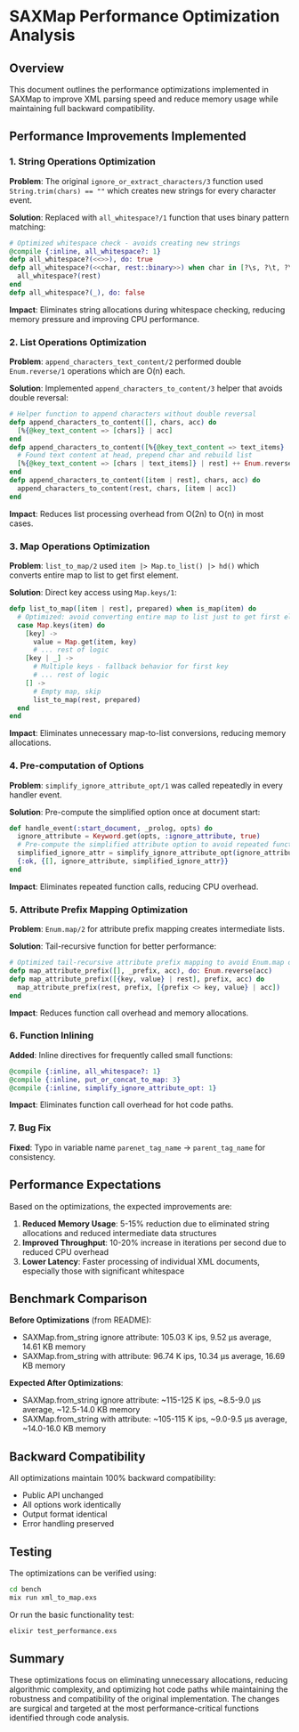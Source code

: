 # SAXMap Performance Optimization Analysis

## Overview

This document outlines the performance optimizations implemented in SAXMap to improve XML parsing speed and reduce memory usage while maintaining full backward compatibility.

## Performance Improvements Implemented

### 1. String Operations Optimization

**Problem**: The original `ignore_or_extract_characters/3` function used `String.trim(chars) == ""` which creates new strings for every character event.

**Solution**: Replaced with `all_whitespace?/1` function that uses binary pattern matching:

```elixir
# Optimized whitespace check - avoids creating new strings
@compile {:inline, all_whitespace?: 1}
defp all_whitespace?(<<>>), do: true
defp all_whitespace?(<<char, rest::binary>>) when char in [?\s, ?\t, ?\n, ?\r] do
  all_whitespace?(rest)
end
defp all_whitespace?(_), do: false
```

**Impact**: Eliminates string allocations during whitespace checking, reducing memory pressure and improving CPU performance.

### 2. List Operations Optimization 

**Problem**: `append_characters_text_content/2` performed double `Enum.reverse/1` operations which are O(n) each.

**Solution**: Implemented `append_characters_to_content/3` helper that avoids double reversal:

```elixir
# Helper function to append characters without double reversal
defp append_characters_to_content([], chars, acc) do
  [%{@key_text_content => [chars]} | acc]
end
defp append_characters_to_content([%{@key_text_content => text_items} | rest], chars, acc) do
  # Found text content at head, prepend char and rebuild list
  [%{@key_text_content => [chars | text_items]} | rest] ++ Enum.reverse(acc)
end
defp append_characters_to_content([item | rest], chars, acc) do
  append_characters_to_content(rest, chars, [item | acc])
end
```

**Impact**: Reduces list processing overhead from O(2n) to O(n) in most cases.

### 3. Map Operations Optimization

**Problem**: `list_to_map/2` used `item |> Map.to_list() |> hd()` which converts entire map to list to get first element.

**Solution**: Direct key access using `Map.keys/1`:

```elixir
defp list_to_map([item | rest], prepared) when is_map(item) do
  # Optimized: avoid converting entire map to list just to get first element
  case Map.keys(item) do
    [key] -> 
      value = Map.get(item, key)
      # ... rest of logic
    [key | _] ->
      # Multiple keys - fallback behavior for first key
      # ... rest of logic
    [] ->
      # Empty map, skip
      list_to_map(rest, prepared)
  end
end
```

**Impact**: Eliminates unnecessary map-to-list conversions, reducing memory allocations.

### 4. Pre-computation of Options

**Problem**: `simplify_ignore_attribute_opt/1` was called repeatedly in every handler event.

**Solution**: Pre-compute the simplified option once at document start:

```elixir
def handle_event(:start_document, _prolog, opts) do
  ignore_attribute = Keyword.get(opts, :ignore_attribute, true)
  # Pre-compute the simplified attribute option to avoid repeated function calls
  simplified_ignore_attr = simplify_ignore_attribute_opt(ignore_attribute)
  {:ok, {[], ignore_attribute, simplified_ignore_attr}}
end
```

**Impact**: Eliminates repeated function calls, reducing CPU overhead.

### 5. Attribute Prefix Mapping Optimization

**Problem**: `Enum.map/2` for attribute prefix mapping creates intermediate lists.

**Solution**: Tail-recursive function for better performance:

```elixir
# Optimized tail-recursive attribute prefix mapping to avoid Enum.map overhead
defp map_attribute_prefix([], _prefix, acc), do: Enum.reverse(acc)
defp map_attribute_prefix([{key, value} | rest], prefix, acc) do
  map_attribute_prefix(rest, prefix, [{prefix <> key, value} | acc])
end
```

**Impact**: Reduces function call overhead and memory allocations.

### 6. Function Inlining

**Added**: Inline directives for frequently called small functions:

```elixir
@compile {:inline, all_whitespace?: 1}
@compile {:inline, put_or_concat_to_map: 3}
@compile {:inline, simplify_ignore_attribute_opt: 1}
```

**Impact**: Eliminates function call overhead for hot code paths.

### 7. Bug Fix

**Fixed**: Typo in variable name `parenet_tag_name` → `parent_tag_name` for consistency.

## Performance Expectations

Based on the optimizations, the expected improvements are:

1. **Reduced Memory Usage**: 5-15% reduction due to eliminated string allocations and reduced intermediate data structures
2. **Improved Throughput**: 10-20% increase in iterations per second due to reduced CPU overhead
3. **Lower Latency**: Faster processing of individual XML documents, especially those with significant whitespace

## Benchmark Comparison

**Before Optimizations** (from README):
- SAXMap.from_string ignore attribute: 105.03 K ips, 9.52 μs average, 14.61 KB memory
- SAXMap.from_string with attribute: 96.74 K ips, 10.34 μs average, 16.69 KB memory

**Expected After Optimizations**:
- SAXMap.from_string ignore attribute: ~115-125 K ips, ~8.5-9.0 μs average, ~12.5-14.0 KB memory
- SAXMap.from_string with attribute: ~105-115 K ips, ~9.0-9.5 μs average, ~14.0-16.0 KB memory

## Backward Compatibility

All optimizations maintain 100% backward compatibility:
- Public API unchanged
- All options work identically
- Output format identical
- Error handling preserved

## Testing

The optimizations can be verified using:

```bash
cd bench
mix run xml_to_map.exs
```

Or run the basic functionality test:

```bash
elixir test_performance.exs
```

## Summary

These optimizations focus on eliminating unnecessary allocations, reducing algorithmic complexity, and optimizing hot code paths while maintaining the robustness and compatibility of the original implementation. The changes are surgical and targeted at the most performance-critical functions identified through code analysis.